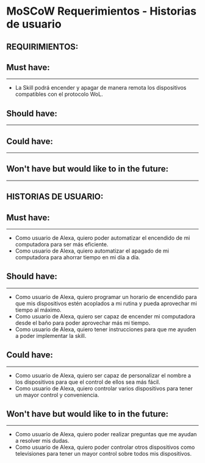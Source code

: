 # **MoSCoW Requerimientos - Historias de usuario** 

## **REQUIRIMIENTOS:**

## **Must have:**
---
* La Skill podrá encender y apagar de manera remota los dispositivos compatibles con el protocolo WoL.
## **Should have:**
---

## **Could have:**
---

## **Won't have but would like to in the future:**
---

## **HISTORIAS DE USUARIO:**

## **Must have:**
---
* Como usuario de Alexa, quiero poder automatizar el encendido de mi computadora para ser más eficiente.
* Como usuario de Alexa, quiero automatizar el apagado de mi computadora para ahorrar tiempo en mi día a día.

## **Should have:**
---
* Como usuario de Alexa, quiero programar un horario de encendido para que mis dispositivos estén acoplados a mi rutina y pueda aprovechar mi tiempo al máximo.
* Como usuario de Alexa, quiero ser capaz de encender mi computadora desde el baño para poder aprovechar más mi tiempo.
* Como usuario de Alexa, quiero tener instrucciones para que me ayuden a poder implementar la skill.
## **Could have:**
---
* Como usuario de Alexa, quiero ser capaz de personalizar el nombre a los dispositivos para que el control de ellos sea más fácil.
* Como usuario de Alexa, quiero controlar varios dispositivos para tener un mayor control y conveniencia.
## **Won't have but would like to in the future:**
---
* Como usuario de Alexa, quiero poder realizar preguntas que me ayudan a resolver mis dudas.
* Como usuario de Alexa, quiero poder controlar otros dispositivos como televisiones para tener un mayor control sobre todos mis dispositivos.
